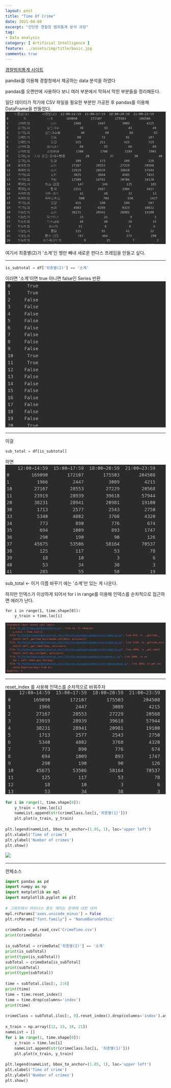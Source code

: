 ```yaml
---
layout: post
title: "Time Of Crime"
date: 2021-04-08
excerpt: "간단한 경찰청 범죄통계 분석 과정"
tag:
- Data analysis
category: [ Artificial Intelligence ]
feature: ../assets/img/title/basic.jpg
comments: true
---
```


[경찰범죄통계 사이트](https://www.police.go.kr/www/open/publice/publice03_2018.jsp)

pandas를 이용해 경찰청에서 제공하는 data 분석을 하였다  

pandas를 오랜만에 사용하다 보니 여러 부분에서 막혀서 막힌 부분들을 정리해둔다.  

일단 데이터가 적기에 CSV 파일을 필요한 부분만 가공한 후 pandas를 이용해 DataFrame을 만들었다.  
![](/Images/AI/TimeOfCrime/01_Data.jpg)  

여기서 최종별(2)가 '소계'인 행만 빼내 새로운 판다스 프레임을 만들고 싶다.  

---------------
```py
is_subtotal = df['죄종별(2)'] == '소계'
```
이러면 '소계'이면 true 아니면 false인 Series 반환
![](/Images/AI/TimeOfCrime/02_01.jpg)  

----------------
이걸
```py
sub_total = df[is_subtotal]
```
하면
![](/Images/AI/TimeOfCrime/03_01.jpg)  

sub_total <- 이거 이름 바꾸기 
에는 '소계'만 있는 게 나온다.  

하지만 
인덱스가 이상하게 되어서 for i in range를 이용해 인덱스를 순차적으로 접근하면 에러가 난다.   
```
for i in range(1, time.shape[0]):
    y_train = time.loc[i]
```
![](/Images/AI/TimeOfCrime/03_02.jpg)  

--------------------
reset_index 를 사용해 인덱스를 순차적으로 바꿔주자
![](/Images/AI/TimeOfCrime/04_01.jpg)  


```py
for i in range(1, time.shape[0]):
    y_train = time.loc[i]
    nameList.append(str(crimeClass.loc[i,'죄종별(1)']))
    plt.plot(x_train, y_train)

plt.legend(nameList, bbox_to_anchor=(1.05, 1), loc='upper left')
plt.xlabel('Time of crime')
plt.ylabel('Number of crimes')
plt.show()
```
![](i/Images/AI/TimeOfCrime/04_02.png)    

-----------------

전체소스  
```py
import pandas as pd
import numpy as np
import matplotlib as mpl
import matplotlib.pyplot as plt

# 그래프에서 마이너스 폰트 깨지는 문제에 대한 대처
mpl.rcParams['axes.unicode_minus'] = False
plt.rcParams["font.family"] = 'NanumBarunGothic'

crimeData = pd.read_csv('CrimeTime.csv')
print(crimeData)

is_subTotal = crimeData['죄종별(2)'] == '소계'
print(is_subTotal)
print(type(is_subTotal))
subTotal = crimeData[is_subTotal]
print(subTotal)
print(type(subTotal))

time = subTotal.iloc[:, 2:6]
print(time)
time = time.reset_index()
time = time.drop(columns='index')
print(time)

crimeClass = subTotal.iloc[:, 0].reset_index().drop(columns='index').astype('str')

x_train = np.array([12, 15, 18, 21])
nameList = []
for i in range(1, time.shape[0]):
    y_train = time.loc[i]
    nameList.append(str(crimeClass.loc[i, '죄종별(1)']))
    plt.plot(x_train, y_train)

plt.legend(nameList, bbox_to_anchor=(1.05, 1), loc='upper left')
plt.xlabel('Time of crime')
plt.ylabel('Number of crimes')
plt.show()
```